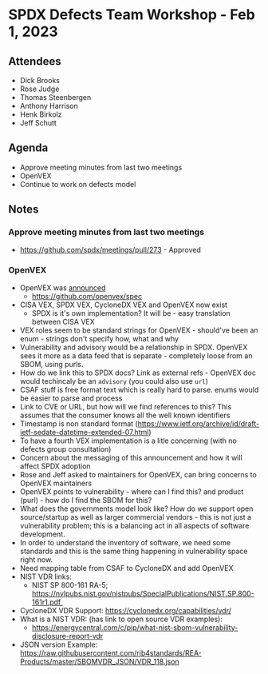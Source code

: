 # SPDX Defects Team Workshop - Feb 1, 2023
## Attendees
* Dick Brooks
* Rose Judge
* Thomas Steenbergen
* Anthony Harrison
* Henk Birkolz
* Jeff Schutt

## Agenda
* Approve meeting minutes from last two meetings
* OpenVEX
* Continue to work on defects model

## Notes
### Approve meeting minutes from last two meetings
* https://github.com/spdx/meetings/pull/273 - Approved

### OpenVEX
* OpenVEX was [announced](https://www.chainguard.dev/unchained/accelerate-vex-adoption-through-openvex)
  * https://github.com/openvex/spec
* CISA VEX, SPDX VEX, CycloneDX VEX and OpenVEX now exist
  * SPDX is it's own implementation? It will be - easy translation between CISA VEX
* VEX roles seem to be standard strings for OpenVEX - should've been an enum - strings don't specify how, what and why
* Vulnerability and advisory would be a relationship in SPDX. OpenVEX sees it more as a data feed that is separate - completely loose from an SBOM, using purls.
* How do we link this to SPDX docs? Link as external refs - OpenVEX doc would techincaly be an `advisory` (you could also use `url`)
* CSAF stuff is free format text which is really hard to parse. enums would be easier to parse and process
* Link to CVE or URL, but how will we find references to this? This assumes that the consumer knows all the well known identifiers
* Timestamp is non standard format (https://www.ietf.org/archive/id/draft-ietf-sedate-datetime-extended-07.html)
* To have a fourth VEX implementation is a litle concerning (with no defects group consultation)
* Concern about the messaging of this announcement and how it will affect SPDX adoption
* Rose and Jeff asked to maintainers for OpenVEX, can bring concerns to OpenVEX maintainers
* OpenVEX points to vulnerability - where can I find this? and product (purl) - how do I find the SBOM for this?
* What does the governments model look like? How do we support open source/startup as well as larger commercial vendors - this is not just a vulnerability problem; this is a balancing act in all aspects of software development.
* In order to understand the inventory of software, we need some standards and this is the same thing happening in vulnerability space right now. 
* Need mapping table from CSAF to CycloneDX and add OpenVEX
* NIST VDR links:
  * NIST SP 800-161 RA-5; https://nvlpubs.nist.gov/nistpubs/SpecialPublications/NIST.SP.800-161r1.pdf 
* CycloneDX VDR Support: https://cyclonedx.org/capabilities/vdr/
* What is a NIST VDR: (has link to open source VDR examples):
    * https://energycentral.com/c/pip/what-nist-sbom-vulnerability-disclosure-report-vdr
* JSON version Example: https://raw.githubusercontent.com/rjb4standards/REA-Products/master/SBOMVDR_JSON/VDR_118.json
     
